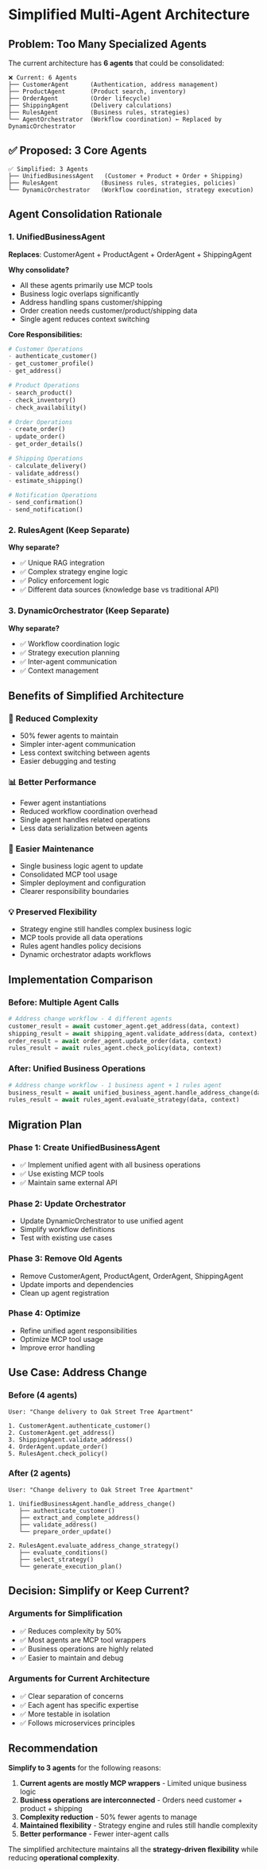 # Simplified Multi-Agent Architecture

## Problem: Too Many Specialized Agents

The current architecture has **6 agents** that could be consolidated:

```
❌ Current: 6 Agents
├── CustomerAgent      (Authentication, address management)
├── ProductAgent       (Product search, inventory)  
├── OrderAgent         (Order lifecycle)
├── ShippingAgent      (Delivery calculations)
├── RulesAgent         (Business rules, strategies)
└── AgentOrchestrator  (Workflow coordination) ← Replaced by DynamicOrchestrator
```

## ✅ Proposed: 3 Core Agents

```
✅ Simplified: 3 Agents
├── UnifiedBusinessAgent   (Customer + Product + Order + Shipping)
├── RulesAgent            (Business rules, strategies, policies)
└── DynamicOrchestrator   (Workflow coordination, strategy execution)
```

## Agent Consolidation Rationale

### 1. **UnifiedBusinessAgent** 
**Replaces**: CustomerAgent + ProductAgent + OrderAgent + ShippingAgent

**Why consolidate?**
- All these agents primarily use MCP tools
- Business logic overlaps significantly
- Address handling spans customer/shipping
- Order creation needs customer/product/shipping data
- Single agent reduces context switching

**Core Responsibilities:**
```python
# Customer Operations
- authenticate_customer()
- get_customer_profile() 
- get_address()

# Product Operations  
- search_product()
- check_inventory()
- check_availability()

# Order Operations
- create_order()
- update_order()
- get_order_details()

# Shipping Operations
- calculate_delivery()
- validate_address()
- estimate_shipping()

# Notification Operations
- send_confirmation()
- send_notification()
```

### 2. **RulesAgent** (Keep Separate)
**Why separate?**
- ✅ Unique RAG integration
- ✅ Complex strategy engine logic
- ✅ Policy enforcement logic
- ✅ Different data sources (knowledge base vs traditional API)

### 3. **DynamicOrchestrator** (Keep Separate)
**Why separate?**
- ✅ Workflow coordination logic
- ✅ Strategy execution planning
- ✅ Inter-agent communication
- ✅ Context management

## Benefits of Simplified Architecture

### 🚀 **Reduced Complexity**
- 50% fewer agents to maintain
- Simpler inter-agent communication
- Less context switching between agents
- Easier debugging and testing

### 📊 **Better Performance** 
- Fewer agent instantiations
- Reduced workflow coordination overhead
- Single agent handles related operations
- Less data serialization between agents

### 🔧 **Easier Maintenance**
- Single business logic agent to update
- Consolidated MCP tool usage
- Simpler deployment and configuration
- Clearer responsibility boundaries

### 💡 **Preserved Flexibility**
- Strategy engine still handles complex business logic
- MCP tools provide all data operations
- Rules agent handles policy decisions
- Dynamic orchestrator adapts workflows

## Implementation Comparison

### Before: Multiple Agent Calls
```python
# Address change workflow - 4 different agents
customer_result = await customer_agent.get_address(data, context)
shipping_result = await shipping_agent.validate_address(data, context) 
order_result = await order_agent.update_order(data, context)
rules_result = await rules_agent.check_policy(data, context)
```

### After: Unified Business Operations
```python
# Address change workflow - 1 business agent + 1 rules agent
business_result = await unified_business_agent.handle_address_change(data, context)
rules_result = await rules_agent.evaluate_strategy(data, context)
```

## Migration Plan

### Phase 1: Create UnifiedBusinessAgent
- ✅ Implement unified agent with all business operations
- ✅ Use existing MCP tools
- ✅ Maintain same external API

### Phase 2: Update Orchestrator
- Update DynamicOrchestrator to use unified agent
- Simplify workflow definitions
- Test with existing use cases

### Phase 3: Remove Old Agents
- Remove CustomerAgent, ProductAgent, OrderAgent, ShippingAgent
- Update imports and dependencies
- Clean up agent registration

### Phase 4: Optimize
- Refine unified agent responsibilities
- Optimize MCP tool usage
- Improve error handling

## Use Case: Address Change

### Before (4 agents)
```
User: "Change delivery to Oak Street Tree Apartment"

1. CustomerAgent.authenticate_customer()
2. CustomerAgent.get_address() 
3. ShippingAgent.validate_address()
4. OrderAgent.update_order()
5. RulesAgent.check_policy()
```

### After (2 agents)
```
User: "Change delivery to Oak Street Tree Apartment"

1. UnifiedBusinessAgent.handle_address_change()
   ├── authenticate_customer()
   ├── extract_and_complete_address() 
   ├── validate_address()
   └── prepare_order_update()

2. RulesAgent.evaluate_address_change_strategy()
   ├── evaluate_conditions()
   ├── select_strategy() 
   └── generate_execution_plan()
```

## Decision: Simplify or Keep Current?

### Arguments for Simplification
- ✅ Reduces complexity by 50%
- ✅ Most agents are MCP tool wrappers
- ✅ Business operations are highly related
- ✅ Easier to maintain and debug

### Arguments for Current Architecture  
- ✅ Clear separation of concerns
- ✅ Each agent has specific expertise
- ✅ More testable in isolation
- ✅ Follows microservices principles

## Recommendation

**Simplify to 3 agents** for the following reasons:

1. **Current agents are mostly MCP wrappers** - Limited unique business logic
2. **Business operations are interconnected** - Orders need customer + product + shipping
3. **Complexity reduction** - 50% fewer agents to manage
4. **Maintained flexibility** - Strategy engine and rules still handle complexity
5. **Better performance** - Fewer inter-agent calls

The simplified architecture maintains all the **strategy-driven flexibility** while reducing **operational complexity**.